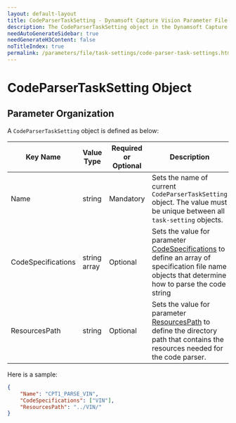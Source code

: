 ```yaml
---
layout: default-layout
title: CodeParserTaskSetting - Dynamsoft Capture Vision Parameter File
description: The CodeParserTaskSetting object in the Dynamsoft Capture Vision Parameter File. 
needAutoGenerateSidebar: true
needGenerateH3Content: false
noTitleIndex: true
permalink: /parameters/file/task-settings/code-parser-task-settings.html
---
```


# CodeParserTaskSetting Object

## Parameter Organization

A `CodeParserTaskSetting` object is defined as below:

| Key Name | Value Type | Required or Optional | Description |
|---|---|---|---|
| Name | string | Mandatory | Sets the name of current `CodeParserTaskSetting` object. The value must be unique between all `task-setting` objects. |
| CodeSpecifications | string array | Optional | Sets the value for parameter [CodeSpecifications]({{site.dcv_parameters_reference}}code-parser-task-settings/code-specifications.html) to define an array of specification file name objects that determine how to parse the code string |
| ResourcesPath | string | Optional | Sets the value for parameter [ResourcesPath]({{site.dcv_parameters_reference}}code-parser-task-settings/resources-path.html) to define the directory path that contains the resources needed for the code parser. |

Here is a sample:

```json
{
    "Name": "CPT1_PARSE_VIN",
    "CodeSpecifications": ["VIN"], 
    "ResourcesPath": "../VIN/" 
}
```
